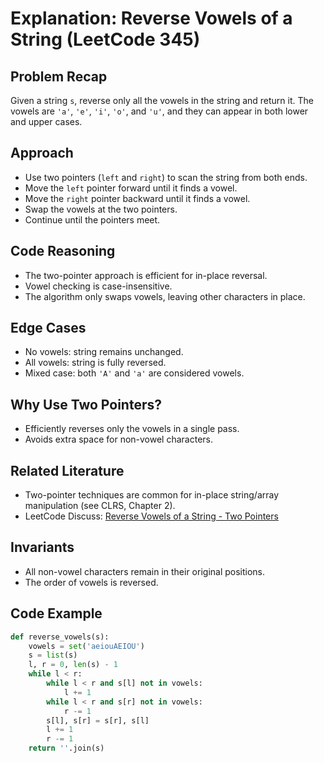 # Explanation: Reverse Vowels of a String (LeetCode 345)

## Problem Recap
Given a string `s`, reverse only all the vowels in the string and return it. The vowels are `'a'`, `'e'`, `'i'`, `'o'`, and `'u'`, and they can appear in both lower and upper cases.

## Approach
- Use two pointers (`left` and `right`) to scan the string from both ends.
- Move the `left` pointer forward until it finds a vowel.
- Move the `right` pointer backward until it finds a vowel.
- Swap the vowels at the two pointers.
- Continue until the pointers meet.

## Code Reasoning
- The two-pointer approach is efficient for in-place reversal.
- Vowel checking is case-insensitive.
- The algorithm only swaps vowels, leaving other characters in place.

## Edge Cases
- No vowels: string remains unchanged.
- All vowels: string is fully reversed.
- Mixed case: both `'A'` and `'a'` are considered vowels.

## Why Use Two Pointers?
- Efficiently reverses only the vowels in a single pass.
- Avoids extra space for non-vowel characters.

## Related Literature
- Two-pointer techniques are common for in-place string/array manipulation (see CLRS, Chapter 2).
- LeetCode Discuss: [Reverse Vowels of a String - Two Pointers](https://leetcode.com/problems/reverse-vowels-of-a-string/solutions/81164/clear-python-solution/)

## Invariants
- All non-vowel characters remain in their original positions.
- The order of vowels is reversed.

## Code Example
```python
def reverse_vowels(s):
    vowels = set('aeiouAEIOU')
    s = list(s)
    l, r = 0, len(s) - 1
    while l < r:
        while l < r and s[l] not in vowels:
            l += 1
        while l < r and s[r] not in vowels:
            r -= 1
        s[l], s[r] = s[r], s[l]
        l += 1
        r -= 1
    return ''.join(s)
``` 